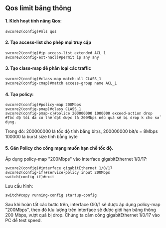 ## Qos limit băng thông

#### 1. Kích hoạt tính năng Qos: 

    swcore2(config)#mls qos

#### 2. Tạo access-list cho phép mọi truy cập


    swcore2(config)#ip access-list extended ACL_1
    swcore2(config-ext-nacl)#permit ip any any


#### 3. Tạo class-map để phân loại các traffic


    swcore2(config)#class-map match-all CLASS_1
    swcore2(config-cmap)#match access-group name ACL_1


#### 4. Tạo policy:

    swcore2(config)#policy-map 200Mbps
    swcore2(config-pmap)#class CLASS_1
    swcore2(config-pmap-c)#police 200000000 1000000 exceed-action drop       #Tốc độ tối đa có thể đạt được là 200Mbps nếu quá sẽ bị drop k cho sử dụng.

  Trong đó: 200000000 là tốc độ tính bằng bit/s, 200000000 bit/s = 8Mbps
  100000 là burst size tính bằng byte


#### 5. Gán Policy cho cổng mạng muốn hạn chế tốc độ.

  Áp dụng policy-map "200Mbps" vào interface gigabitEthernet 1/0/17:

    swcore2(config)#interface gigabitEthernet 1/0/17
    swcore2(config-if)#service-policy input 200Mbps
    switch(config-if)#exit

  Lưu cấu hình:

    switch#copy running-config startup-config

  Sau khi hoàn tất các bước trên, interface Gi0/1 sẽ được áp dụng policy-map "200Mbps", theo đó lưu lượng trên interface sẽ được giới hạn băng thông 200 Mbps, vượt quá bị drop.
  Chúng ta cắm cổng gigabitEthernet 1/0/17 vào PC để test speed.